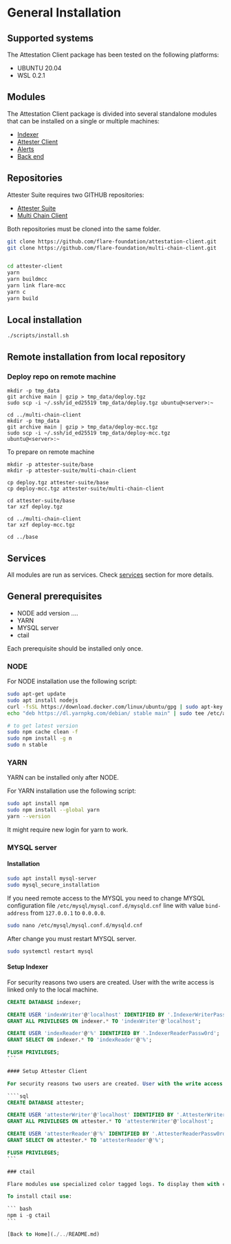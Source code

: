 # General Installation

## Supported systems

The Attestation Client package has been tested on the following platforms:

- UBUNTU 20.04
- WSL 0.2.1

## Modules

The Attestation Client package is divided into several standalone modules that can be installed on a single or multiple machines:

- [Indexer](./indexer-installation.md)
- [Attester Client](./attester-client-installation.md)
- [Alerts](./alerts-installation.md)
- [Back end](./backend-installation.md)

## Repositories

Attester Suite requires two GITHUB repositories:
- [Attester Suite](https://github.com/flare-foundation/attestation-client)
- [Multi Chain Client](https://github.com/flare-foundation/multi-chain-client)

Both repositories must be cloned into the same folder.

```bash
git clone https://github.com/flare-foundation/attestation-client.git
git clone https://github.com/flare-foundation/multi-chain-client.git


cd attester-client
yarn
yarn buildmcc
yarn link flare-mcc
yarn c
yarn build
```

## Local installation
```
./scripts/install.sh
```

## Remote installation from local repository

### Deploy repo on remote machine
```
mkdir -p tmp_data
git archive main | gzip > tmp_data/deploy.tgz
sudo scp -i ~/.ssh/id_ed25519 tmp_data/deploy.tgz ubuntu@<server>:~

cd ../multi-chain-client
mkdir -p tmp_data
git archive main | gzip > tmp_data/deploy-mcc.tgz
sudo scp -i ~/.ssh/id_ed25519 tmp_data/deploy-mcc.tgz ubuntu@<server>:~
```

To prepare on remote machine
```
mkdir -p attester-suite/base
mkdir -p attester-suite/multi-chain-client

cp deploy.tgz attester-suite/base
cp deploy-mcc.tgz attester-suite/multi-chain-client

cd attester-suite/base
tar xzf deploy.tgz

cd ../multi-chain-client
tar xzf deploy-mcc.tgz

cd ../base

```


## Services

All modules are run as services. Check [services](services.md) section for more details.

## General prerequisites

- NODE add version ....
- YARN
- MYSQL server
- ctail

Each prerequisite should be installed only once.

### NODE

For NODE installation use the following script:

```bash
sudo apt-get update
sudo apt install nodejs
curl -fsSL https://download.docker.com/linux/ubuntu/gpg | sudo apt-key --keyring /etc/apt/trusted.gpg.d/docker-apt-key.gpg add
echo "deb https://dl.yarnpkg.com/debian/ stable main" | sudo tee /etc/apt/sources.list.d/yarn.list

# to get latest version
sudo npm cache clean -f
sudo npm install -g n
sudo n stable
```

### YARN

YARN can be installed only after NODE.

For YARN installation use the following script:

```bash
sudo apt install npm
sudo npm install --global yarn
yarn --version
```

It might require new login for yarn to work.

### MYSQL server

#### Installation
````bash
sudo apt install mysql-server
sudo mysql_secure_installation
````

If you need remote access to the MYSQL you need to change MYSQL configuration file `/etc/mysql/mysql.conf.d/mysqld.cnf` line with value `bind-address` from `127.0.0.1` to `0.0.0.0`.
```bash
sudo nano /etc/mysql/mysql.conf.d/mysqld.cnf
```

After change you must restart MYSQL server.
```bash
sudo systemctl restart mysql
```

#### Setup Indexer

For security reasons two users are created. User with the write access is linked only to the local machine.

````sql
CREATE DATABASE indexer;

CREATE USER 'indexWriter'@'localhost' IDENTIFIED BY '.IndexerWriterPassw0rd';
GRANT ALL PRIVILEGES ON indexer.* TO 'indexWriter'@'localhost';

CREATE USER 'indexReader'@'%' IDENTIFIED BY '.IndexerReaderPassw0rd';
GRANT SELECT ON indexer.* TO 'indexReader'@'%';

FLUSH PRIVILEGES;
```

#### Setup Attester Client

For security reasons two users are created. User with the write access is linked only to the local machine.

````sql
CREATE DATABASE attester;

CREATE USER 'attesterWriter'@'localhost' IDENTIFIED BY '.AttesterWriterPassw0rd';
GRANT ALL PRIVILEGES ON attester.* TO 'attesterWriter'@'localhost';

CREATE USER 'attesterReader'@'%' IDENTIFIED BY '.AttesterReaderPassw0rd';
GRANT SELECT ON attester.* TO 'attesterReader'@'%';

FLUSH PRIVILEGES;
```

### ctail

Flare modules use specialized color tagged logs. To display them with colors use ctail.

To install ctail use:

``` bash
npm i -g ctail
```

[Back to Home](./../README.md)
